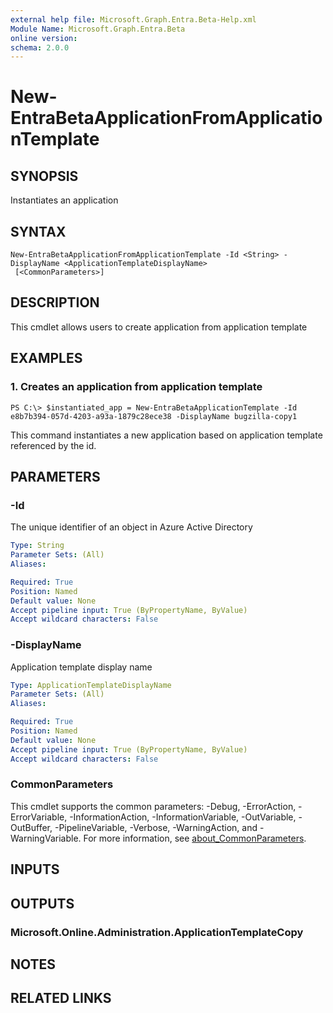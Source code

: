 ```yaml
---
external help file: Microsoft.Graph.Entra.Beta-Help.xml
Module Name: Microsoft.Graph.Entra.Beta
online version:
schema: 2.0.0
---
```


# New-EntraBetaApplicationFromApplicationTemplate

## SYNOPSIS
Instantiates an application

## SYNTAX

```
New-EntraBetaApplicationFromApplicationTemplate -Id <String> -DisplayName <ApplicationTemplateDisplayName>
 [<CommonParameters>]
```

## DESCRIPTION
This cmdlet allows users to create application from application template

## EXAMPLES

### 1. Creates an application from application template
```
PS C:\> $instantiated_app = New-EntraBetaApplicationTemplate -Id  e8b7b394-057d-4203-a93a-1879c28ece38 -DisplayName bugzilla-copy1
```

This command instantiates a new application based on application template referenced by the id.

## PARAMETERS

### -Id
The unique identifier of an object in Azure Active Directory

```yaml
Type: String
Parameter Sets: (All)
Aliases:

Required: True
Position: Named
Default value: None
Accept pipeline input: True (ByPropertyName, ByValue)
Accept wildcard characters: False
```

### -DisplayName
Application template display name

```yaml
Type: ApplicationTemplateDisplayName
Parameter Sets: (All)
Aliases:

Required: True
Position: Named
Default value: None
Accept pipeline input: True (ByPropertyName, ByValue)
Accept wildcard characters: False
```

### CommonParameters
This cmdlet supports the common parameters: -Debug, -ErrorAction, -ErrorVariable, -InformationAction, -InformationVariable, -OutVariable, -OutBuffer, -PipelineVariable, -Verbose, -WarningAction, and -WarningVariable. For more information, see [about_CommonParameters](https://go.microsoft.com/fwlink/?LinkID=113216).

## INPUTS

## OUTPUTS

### Microsoft.Online.Administration.ApplicationTemplateCopy
## NOTES
## RELATED LINKS
